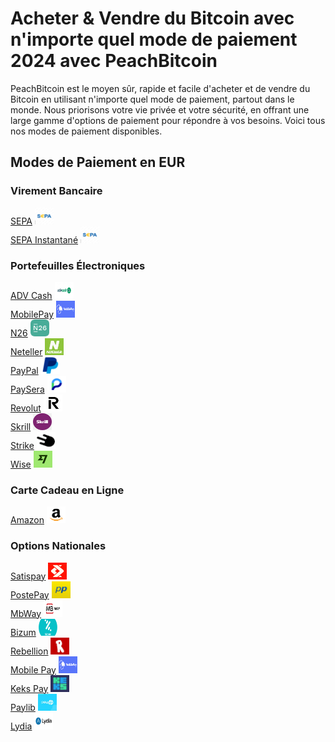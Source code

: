 <body class="payment-methods-page">

# Acheter & Vendre du Bitcoin avec n'importe quel mode de paiement 2024 avec PeachBitcoin

PeachBitcoin est le moyen sûr, rapide et facile d'acheter et de vendre du Bitcoin en utilisant n'importe quel mode de paiement, partout dans le monde. Nous priorisons votre vie privée et votre sécurité, en offrant une large gamme d'options de paiement pour répondre à vos besoins. Voici tous nos modes de paiement disponibles.

## Modes de Paiement en EUR

### Virement Bancaire

<div class="payment-grid">
    <div class="payment-grid-item">
        <a href="/buy-bitcoin-with-sepa-no-id">SEPA</a> 
        <img src="/img/faq/logoimg/sepa.png" width="30px" height="27px" alt="Acheter du bitcoin avec SEPA, Vendre du bitcoin avec SEPA">
    </div>
    <div class="payment-grid-item">
        <a href="/buy-bitcoin-with-sepa-instant">SEPA Instantané</a> 
        <img src="/img/faq/logoimg/sepa.png" width="30px" height="27px" alt="Acheter du bitcoin avec SEPA Instantané, Vendre du bitcoin avec SEPA Instantané">
    </div>
</div>

### Portefeuilles Électroniques

<div class="payment-grid">
    <div class="payment-grid-item">
        <a href="/buy-bitcoin-with-advcash">ADV Cash</a> 
        <img src="/img/faq/logoimg/advcash.png" width="30px" height="27px" alt="Acheter du bitcoin avec ADV Cash, Vendre du bitcoin avec ADV Cash">
    </div>
    <div class="payment-grid-item">
        <a href="/buy-bitcoin-with-mobilepay">MobilePay</a> 
        <img src="/img/faq/logoimg/mobilepay.png" width="30px" height="27px" alt="Acheter du bitcoin avec MobilePay, Vendre du bitcoin avec MobilePay">
    </div>
    <div class="payment-grid-item">
        <a href="/buy-bitcoin-with-N26">N26</a> 
        <img src="/img/faq/logoimg/n26.png" width="30px" height="27px" alt="Acheter du bitcoin avec N26, Vendre du bitcoin avec N26">
    </div>
    <div class="payment-grid-item">
        <a href="/buy-bitcoin-with-neteller">Neteller</a> 
        <img src="/img/faq/logoimg/neteller.png" width="30px" height="27px" alt="Acheter du bitcoin avec Neteller, Vendre du bitcoin avec Neteller">
    </div>
    <div class="payment-grid-item">
        <a href="/buy-bitcoin-with-paypal">PayPal</a> 
        <img src="/img/faq/logoimg/paypal.png" width="30px" height="27px" alt="Acheter du bitcoin avec PayPal, Vendre du bitcoin avec PayPal">
    </div>
    <div class="payment-grid-item">
        <a href="/buy-bitcoin-with-paysera">PaySera</a> 
        <img src="/img/faq/logoimg/paysera.png" width="30px" height="27px" alt="Acheter du bitcoin avec PaySera, Vendre du bitcoin avec PaySera">
    </div>
    <div class="payment-grid-item">
        <a href="/buy-bitcoin-with-revolut">Revolut</a> 
        <img src="/img/faq/logoimg/revolut.png" width="30px" height="27px" alt="Acheter du bitcoin avec Revolut, Vendre du bitcoin avec Revolut">
    </div>
    <div class="payment-grid-item">
        <a href="/buy-bitcoin-with-skrill">Skrill</a> 
        <img src="/img/faq/logoimg/skrill.png" width="30px" height="27px" alt="Acheter du bitcoin avec Skrill, Vendre du bitcoin avec Skrill">
    </div>
    <div class="payment-grid-item">
        <a href="/buy-bitcoin-with-strike">Strike</a> 
        <img src="/img/faq/logoimg/strike.png" width="30px" height="27px" alt="Acheter du bitcoin avec Strike, Vendre du bitcoin avec Strike">
    </div>
    <div class="payment-grid-item">
        <a href="/buy-bitcoin-with-wise">Wise</a> 
        <img src="/img/faq/logoimg/wise.png" width="30px" height="27px" alt="Acheter du bitcoin avec Wise, Vendre du bitcoin avec Wise">
    </div>
</div>

### Carte Cadeau en Ligne

<div class="payment-grid">
    <div class="payment-grid-item">
        <a href="/buy-btc-with-amazon">Amazon</a> 
        <img src="/img/faq/logoimg/amazon.png" width="30px" height="27px" alt="Acheter du bitcoin avec Amazon, Vendre du bitcoin avec Amazon">
    </div>
</div>

### Options Nationales

<div class="payment-grid">
    <div class="payment-grid-item">
        <a href="/buy-bitcoin-with-SatisPay">Satispay</a> 
        <img src="/img/faq/logoimg/satispay.png" width="30px" height="27px" alt="Acheter du bitcoin avec Satispay, Vendre du bitcoin avec Satispay">
    </div>
    <div class="payment-grid-item">
        <a href="/buy-bitcoin-with-postepay">PostePay</a> 
        <img src="/img/faq/logoimg/postepay.png" width="30px" height="27px" alt="Acheter du bitcoin avec PostePay, Vendre du bitcoin avec PostePay">
    </div>
    <div class="payment-grid-item">
        <a href="/buy-bitcoin-with-mbway">MbWay</a> 
        <img src="/img/faq/logoimg/mbway.png" width="30px" height="27px" alt="Acheter du bitcoin avec MbWay, Vendre du bitcoin avec MbWay">
    </div>
    <div class="payment-grid-item">
        <a href="/buy-bitcoin-with-bizum">Bizum</a> 
        <img src="/img/faq/logoimg/Bizium.png" width="30px" height="27px" alt="Acheter du bitcoin avec Bizum, Vendre du bitcoin avec Bizum">
    </div>
    <div class="payment-grid-item">
        <a href="/buy-bitcoin-with-rebellion">Rebellion</a> 
        <img src="/img/faq/logoimg/rebellion.png" width="30px" height="27px" alt="Acheter du bitcoin avec Rebellion, Vendre du bitcoin avec Rebellion">
    </div>
    <div class="payment-grid-item">
        <a href="/buy-bitcoin-with-mobilepay">Mobile Pay</a> 
        <img src="/img/faq/logoimg/mobilepay.png" width="30px" height="27px" alt="Acheter du bitcoin avec Mobile Pay, Vendre du bitcoin avec Mobile Pay">
    </div>
    <div class="payment-grid-item">
        <a href="/buy-bitcoin-with-Keks">Keks Pay</a> 
        <img src="/img/faq/logoimg/keks.png" width="30px" height="27px" alt="Acheter du bitcoin avec Keks Pay, Vendre du bitcoin avec Keks Pay">
    </div>
    <div class="payment-grid-item">
        <a href="/buy-bitcoin-with-paylib">Paylib</a> 
        <img src="/img/faq/logoimg/paylib.png" width="30px" height="27px" alt="Acheter du bitcoin avec Paylib, Vendre du bitcoin avec Paylib">
    </div>
    <div class="payment-grid-item">
        <a href="/buy-bitcoin-with-lydia">Lydia</a> 
        <img src="/img/faq/logoimg/lydia.png" width="30px" height="27px" alt="Acheter du bitcoin avec Lydia, Vendre du bitcoin avec Lydia">
    </div>
</div>

</body>
